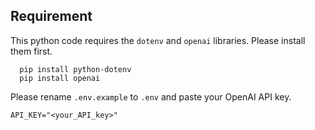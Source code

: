 ## Requirement

This python code requires the `dotenv` and `openai` libraries. Please install them first.
```
  pip install python-dotenv
  pip install openai
```
Please rename `.env.example` to `.env` and paste your OpenAI API key.
```
API_KEY="<your_API_key>"
```

